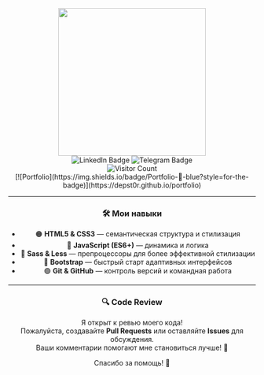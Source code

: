 
<div id="header" align="center">
  <img src="https://media1.giphy.com/media/v1.Y2lkPTc5MGI3NjExazNlc2JraWloMmIxM241OGtsc2tkZDNxaTI0MXlhd29qMTd6ZThyZiZlcD12MV9pbnRlcm5hbF9naWZfYnlfaWQmY3Q9Zw/78XCFBGOlS6keY1Bil/giphy.gif" width="300"/>
</div>

<div align="center">


<a href="https://www.linkedin.com/in/siarhey-pantsialeyenka-4537461a7" style="text-decoration:none" target="_blank">
  <img src="https://img.shields.io/badge/LinkedIn-blue?style=for-the-badge&logo=linkedin&logoColor=white" alt="LinkedIn Badge"/>
</a>
<a href="https://t.me/depstor_1" style="text-decoration:none" target="_blank">
  <img src="https://img.shields.io/badge/Telegram-blue?style=for-the-badge&logo=telegram&logoColor=white" alt="Telegram Badge"/>
</a>


<br/>
<img src="https://komarev.com/ghpvc/?username=depst0r&style=flat-square&color=red" alt="Visitor Count"/>


<br/>
[![Portfolio](https://img.shields.io/badge/Portfolio-🚀-blue?style=for-the-badge)](https://depst0r.github.io/portfolio)

---

### 🛠️ **Мои навыки**

- 🟠 **HTML5 & CSS3** — семантическая структура и стилизация
- 💛 **JavaScript (ES6+)** — динамика и логика
- 💜 **Sass & Less** — препроцессоры для более эффективной стилизации
- 💙 **Bootstrap** — быстрый старт адаптивных интерфейсов
- 🟢 **Git & GitHub** — контроль версий и командная работа

---

### 🔍 **Code Review**

Я открыт к ревью моего кода!  
Пожалуйста, создавайте **Pull Requests** или оставляйте **Issues** для обсуждения.  
Ваши комментарии помогают мне становиться лучше! 🙌

Спасибо за помощь! 💙

</div>
